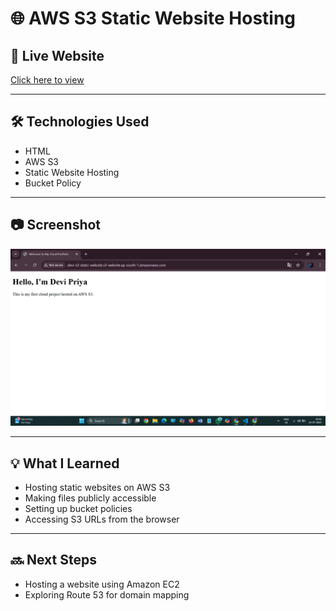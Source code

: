 # 🌐 AWS S3 Static Website Hosting

## 🔗 Live Website
[Click here to view](http://devi-s3-static-website.s3-website.ap-south-1.amazonaws.com)

---

## 🛠️ Technologies Used
- HTML
- AWS S3
- Static Website Hosting
- Bucket Policy

---

## 📷 Screenshot
![Website Output](website-output.png)

---

## 💡 What I Learned
- Hosting static websites on AWS S3
- Making files publicly accessible
- Setting up bucket policies
- Accessing S3 URLs from the browser

---

## 🔜 Next Steps
- Hosting a website using Amazon EC2
- Exploring Route 53 for domain mapping
